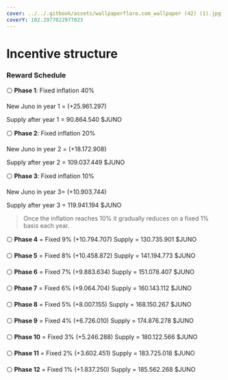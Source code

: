 ```yaml
---
cover: ../../.gitbook/assets/wallpaperflare.com_wallpaper (42) (1).jpg
coverY: 102.2977022977023
---
```


# Incentive structure

### Reward Schedule <a href="8ab1" id="8ab1"></a>

⚪️ **Phase 1**: Fixed inflation 40%

New Juno in year 1 = (+25.961.297)

Supply after year 1 = 90.864.540 $JUNO

⚪️ **Phase 2**: Fixed inflation 20%

New Juno in year 2 = (+18.172.908)

Supply after year 2 = 109.037.449 $JUNO

⚪️ **Phase 3**: Fixed inflation 10%

New Juno in year 3= (+10.903.744)

Supply after year 3 = 119.941.194 $JUNO

> Once the inflation reaches 10% it gradually reduces on a fixed 1% basis each year.

⚪️ **Phase 4** = Fixed 9% (+10.794.707) Supply = 130.735.901 $JUNO

⚪️ **Phase 5** = Fixed 8% (+10.458.872) Supply = 141.194.773 $JUNO

⚪️ **Phase 6** = Fixed 7% (+9.883.634) Supply = 151.078.407 $JUNO

⚪️ **Phase 7** = Fixed 6% (+9.064.704) Supply = 160.143.112 $JUNO

⚪️ **Phase 8** = Fixed 5% (+8.007.155) Supply = 168.150.267 $JUNO

⚪️ **Phase 9** = Fixed 4% (+6.726.010) Supply = 174.876.278 $JUNO

⚪️ **Phase 10** = Fixed 3% (+5.246.288) Supply = 180.122.566 $JUNO

⚪️ **Phase 11** = Fixed 2% (+3.602.451) Supply = 183.725.018 $JUNO

⚪️ **Phase 12** = Fixed 1% (+1.837.250) Supply = 185.562.268 $JUNO

